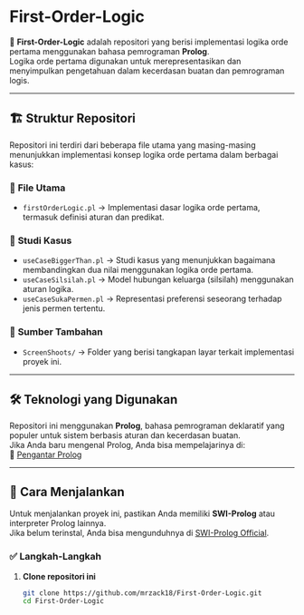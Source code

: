 # First-Order-Logic

🚀 **First-Order-Logic** adalah repositori yang berisi implementasi logika orde pertama menggunakan bahasa pemrograman **Prolog**.  
Logika orde pertama digunakan untuk merepresentasikan dan menyimpulkan pengetahuan dalam kecerdasan buatan dan pemrograman logis.  

---

## 🏗️ Struktur Repositori

Repositori ini terdiri dari beberapa file utama yang masing-masing menunjukkan implementasi konsep logika orde pertama dalam berbagai kasus:

### 📌 **File Utama**
- `firstOrderLogic.pl` → Implementasi dasar logika orde pertama, termasuk definisi aturan dan predikat.

### 📌 **Studi Kasus**
- `useCaseBiggerThan.pl` → Studi kasus yang menunjukkan bagaimana membandingkan dua nilai menggunakan logika orde pertama.
- `useCaseSilsilah.pl` → Model hubungan keluarga (silsilah) menggunakan aturan logika.
- `useCaseSukaPermen.pl` → Representasi preferensi seseorang terhadap jenis permen tertentu.

### 📌 **Sumber Tambahan**
- `ScreenShoots/` → Folder yang berisi tangkapan layar terkait implementasi proyek ini.

---

## 🛠️ Teknologi yang Digunakan

Repositori ini menggunakan **Prolog**, bahasa pemrograman deklaratif yang populer untuk sistem berbasis aturan dan kecerdasan buatan.  
Jika Anda baru mengenal Prolog, Anda bisa mempelajarinya di:  
📖 [Pengantar Prolog](https://www.swi-prolog.org/)

---

## 🚀 Cara Menjalankan

Untuk menjalankan proyek ini, pastikan Anda memiliki **SWI-Prolog** atau interpreter Prolog lainnya.  
Jika belum terinstal, Anda bisa mengunduhnya di [SWI-Prolog Official](https://www.swi-prolog.org/download/stable).

### ✅ **Langkah-Langkah**
1. **Clone repositori ini**  
   ```sh
   git clone https://github.com/mrzack18/First-Order-Logic.git
   cd First-Order-Logic
